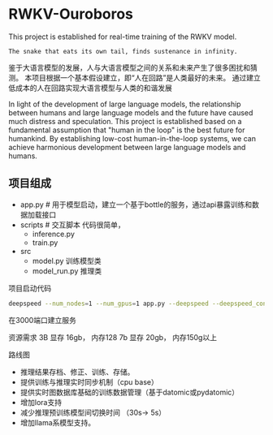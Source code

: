 # RWKV-Ouroboros
This project is established for real-time training of the RWKV model.


```
The snake that eats its own tail, finds sustenance in infinity. 
```



鉴于大语言模型的发展，人与大语言模型之间的关系和未来产生了很多困扰和猜测。 本项目根据一个基本假设建立，即“人在回路”是人类最好的未来。 通过建立低成本的人在回路实现大语言模型与人类的和谐发展

In light of the development of large language models, the relationship between humans and large language models and the future have caused much distress and speculation. This project is established based on a fundamental assumption that "human in the loop" is the best future for humankind. By establishing low-cost human-in-the-loop systems, we can achieve harmonious development between large language models and humans.


## 项目组成

- app.py # 用于模型启动，建立一个基于bottle的服务，通过api暴露训练和数据加载接口
- scripts # 交互脚本 代码很简单， 
  - inference.py 
  - train.py 
- src
  - model.py 训练模型类
  - model_run.py 推理类


项目启动代码
```bash
deepspeed --num_nodes=1 --num_gpus=1 app.py --deepspeed --deepspeed_config ds_config.config
```

在3000端口建立服务

资源需求
3B 显存 16gb， 内存128
7b 显存 20gb， 内存150g以上


路线图
- 推理结果存档、修正、训练、存储。
- 提供训练与推理实时同步机制（cpu base）
- 提供实时图数据库基础的训练数据管理（基于datomic或pydatomic）
- 增加lora支持
- 减少推理预训练模型间切换时间 （30s-> 5s）
- 增加llama系模型支持。


